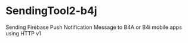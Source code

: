 # SendingTool2-b4j
Sending Firebase Push Notification Message to B4A or B4i mobile apps using HTTP v1
